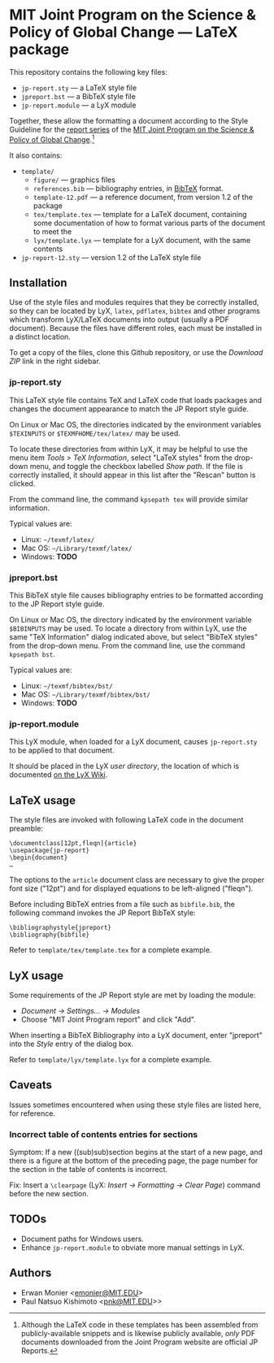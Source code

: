 MIT Joint Program on the Science &amp; Policy of Global Change — LaTeX package
==============================================================================

This repository contains the following key files:

- `jp-report.sty` — a LaTeX style file
- `jpreport.bst` — a BibTeX style file
- `jp-report.module` — a LyX module

Together, these allow the formatting a document according to the Style Guideline for the
[report series][1] of the
[MIT Joint Program on the Science & Policy of Global Change][2].[^1]

It also contains:

- `template/`
  - `figure/` — graphics files
  - `references.bib` — bibliography entries, in [BibTeX][3] format.
  - `template-12.pdf` — a reference document, from version 1.2 of the package
  - `tex/template.tex` — template for a LaTeX document, containing some documentation of how to format various parts of the document to meet the 
  - `lyx/template.lyx` — template for a LyX document, with the same contents
- `jp-report-12.sty` — version 1.2 of the LaTeX style file

Installation
------------
Use of the style files and modules requires that they be correctly installed, so
they can be located by LyX, `latex`, `pdflatex`, `bibtex` and other programs
which transform LyX/LaTeX documents into output (usually a PDF document). Because
the files have different roles, each must be installed in a distinct location.

To get a copy of the files, clone this Github repository, or use the *Download ZIP* link in the right sidebar.


### jp-report.sty
This LaTeX style file contains TeX and LaTeX code that loads packages and
changes the document appearance to match the JP Report style guide.

On Linux or Mac OS, the directories indicated by the environment variables
`$TEXINPUTS` or `$TEXMFHOME/tex/latex/` may be used.

To locate these directories from within LyX, it may be helpful to use the menu
item *Tools > TeX Information*, select "LaTeX styles" from the drop-down menu,
and toggle the checkbox labelled *Show path*. If the file is correctly
installed, it should appear in this list after the "Rescan" button is clicked.

From the command line, the command
```kpsepath tex```
will provide similar information.

Typical values are:
* Linux: `~/texmf/latex/`
* Mac OS: `~/Library/texmf/latex/`
* Windows: **TODO**


### jpreport.bst
This BibTeX style file causes bibliography entries to be formatted according to
the JP Report style guide.

On Linux or Mac OS, the directory indicated by the environment variable
`$BIBINPUTS` may be used. To locate a directory from within LyX, use the same
"TeX Information" dialog indicated above, but select "BibTeX styles" from the
drop-down menu. From the command line, use the command ```kpsepath bst```.

Typical values are:
* Linux: `~/texmf/bibtex/bst/`
* Mac OS: `~/Library/texmf/bibtex/bst/`
* Windows: **TODO**


### jp-report.module
This LyX module, when loaded for a LyX document, causes `jp-report.sty` to be
applied to that document.

It should be placed in the LyX *user directory*, the location of which is
documented [on the LyX Wiki][4].

LaTeX usage
-----------
The style files are invoked with following LaTeX code in the document preamble:

```
\documentclass[12pt,fleqn]{article}
\usepackage{jp-report}
\begin{document}
…
```
The options to the `article` document class are necessary to give the proper font size ("12pt") and for displayed equations to be left-aligned ("fleqn").

Before including BibTeX entries from a file such as `bibfile.bib`, the following command invokes the JP Report BibTeX style:
```
\bibliographystyle{jpreport}
\bibliography{bibfile}
```

Refer to `template/tex/template.tex` for a complete example.


LyX usage
---------
Some requirements of the JP Report style are met by loading the module:

- *Document → Settings… → Modules*
- Choose "MIT Joint Program report" and click "Add".

When inserting a BibTeX Bibliography into a LyX document, enter "jpreport" into the *Style* entry of the dialog box.

Refer to `template/lyx/template.lyx` for a complete example.

Caveats
-------
Issues sometimes encountered when using these style files are listed here, for reference.

### Incorrect table of contents entries for sections
Symptom: If a new ((sub)sub)section begins at the start of a new page, and there is a figure at the bottom of the preceding page, the page number for the section in the table of contents is incorrect.

Fix: Insert a `\clearpage` (LyX: *Insert → Formatting → Clear Page*) command before the new section. 

TODOs
-----
- Document paths for Windows users.
- Enhance `jp-report.module` to obviate more manual settings in LyX.

Authors
-------
- Erwan Monier <<emonier@MIT.EDU>>
- Paul Natsuo Kishimoto \<pnk@MIT.EDU>>

[1]: http://globalchange.mit.edu
[2]: http://globalchange.mit.edu/research/publications/reports/all
[3]: http://en.wikibooks.org/wiki/LaTeX/Bibliography_Management#BibTeX
[4]: http://wiki.lyx.org/LyX/UserDir

[^1]: Although the LaTeX code in these templates has been assembled from publicly-available snippets and is likewise publicly available, *only* PDF documents downloaded from the Joint Program website are official JP Reports.